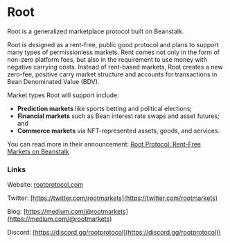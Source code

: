 # Root

Root is a generalized marketplace protocol built on Beanstalk.&#x20;

Root is designed as a rent-free, public good protocol and plans to support many types of permissionless markets. Rent comes not only in the form of non-zero platform fees, but also in the requirement to use money with negative carrying costs. Instead of rent-based markets, Root creates a new zero-fee, positive carry market structure and accounts for transactions in Bean Denominated Value (BDV).

Market types Root will support include:

* **Prediction markets** like sports betting and political elections;
* **Financial markets** such as Bean interest rate swaps and asset futures; and
* **Commerce markets** via NFT-represented assets, goods, and services.

You can read more in their announcement: [Root Protocol: Rent-Free Markets on Beanstalk](https://medium.com/@root\_protocol/root-protocol-rent-free-markets-on-beanstalk-6a6b3f71415d)

### Links

Website: [rootprotocol.com](http://rootprotocol.com/)

Twitter: [https://twitter.com/rootmarkets](https://twitter.com/rootmarkets)

Blog: [https://medium.com/@rootmarkets](https://medium.com/@rootmarkets)

Discord: [https://discord.gg/rootprotocol](https://discord.gg/rootprotocol)\
